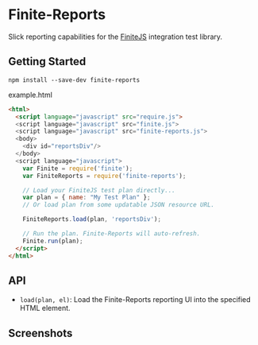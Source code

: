 # Finite-Reports
Slick reporting capabilities for the [FiniteJS](https://github.com/rkuzsma/finite) integration test library.

## Getting Started

`npm install --save-dev finite-reports`

example.html
```html
<html>
  <script language="javascript" src="require.js">
  <script language="javascript" src="finite.js">
  <script language="javascript" src="finite-reports.js">
  <body>
    <div id="reportsDiv"/>
  </body>
  <script language="javascript">
    var Finite = require('finite');
    var FiniteReports = require('finite-reports');

    // Load your FiniteJS test plan directly...
    var plan = { name: "My Test Plan" };
    // Or load plan from some updatable JSON resource URL.

    FiniteReports.load(plan, 'reportsDiv');

    // Run the plan. Finite-Reports will auto-refresh.
    Finite.run(plan);
  </script>
</html>
```


## API

* `load(plan, el)`: Load the Finite-Reports reporting UI into the specified HTML element.

## Screenshots
